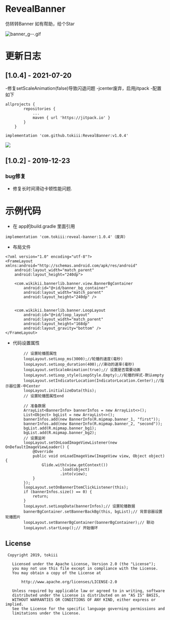 # RevealBanner
仿转转Banner  如有帮助，给个Star

![banner_g--.gif](https://upload-images.jianshu.io/upload_images/2119978-c95cfa61b70be78a.gif?imageMogr2/auto-orient/strip)

# 更新日志
## [1.0.4] - 2021-07-20
-修复setScaleAnimation(false)导致闪退问题
-jcenter废弃，启用jitpack
-配置如下
```
allprojects {
		repositories {
			...
			maven { url 'https://jitpack.io' }
		}
	}
```	
```
implementation 'com.github.tokiii:RevealBanner:v1.0.4'

```
[![](https://jitpack.io/v/tokiii/RevealBanner.svg)](https://jitpack.io/#tokiii/RevealBanner)

## [1.0.2] - 2019-12-23

### bug修复

- 修复长时间滑动卡顿性能问题.


# 示例代码

- 在 app的build.gradle 里面引用

```
implementation 'com.tokiii:reveal-banner:1.0.4'（废弃）
```

- 布局文件

```
<?xml version="1.0" encoding="utf-8"?>
<FrameLayout xmlns:android="http://schemas.android.com/apk/res/android"
    android:layout_width="match_parent"
    android:layout_height="240dp">

    <com.wikikii.bannerlib.banner.view.BannerBgContainer
        android:id="@+id/banner_bg_container"
        android:layout_width="match_parent"
        android:layout_height="240dp" />


    <com.wikikii.bannerlib.banner.LoopLayout
        android:id="@+id/loop_layout"
        android:layout_width="match_parent"
        android:layout_height="168dp"
        android:layout_gravity="bottom" />
</FrameLayout>
```

- 代码设置属性

```
        // 设置轮播图属性
        loopLayout.setLoop_ms(3000);//轮播的速度(毫秒)
        loopLayout.setLoop_duration(400);//滑动的速率(毫秒)
        loopLayout.setScaleAnimation(true);// 设置是否需要动画
        loopLayout.setLoop_style(LoopStyle.Empty);//轮播的样式-默认empty
        loopLayout.setIndicatorLocation(IndicatorLocation.Center);//指示器位置-中Center
        loopLayout.initializeData(this);
        // 设置轮播图属性end
        
        // 准备数据
        ArrayList<BannerInfo> bannerInfos = new ArrayList<>();
        List<Object> bgList = new ArrayList<>();
        bannerInfos.add(new BannerInfo(R.mipmap.banner_1, "first"));
        bannerInfos.add(new BannerInfo(R.mipmap.banner_2, "second"));
        bgList.add(R.mipmap.banner_bg1);
        bgList.add(R.mipmap.banner_bg2);
        // 设置监听
        loopLayout.setOnLoadImageViewListener(new OnDefaultImageViewLoader() {
            @Override
            public void onLoadImageView(ImageView view, Object object) {
                Glide.with(view.getContext())
                        .load(object)
                        .into(view);
            }
        });
        loopLayout.setOnBannerItemClickListener(this);
        if (bannerInfos.size() == 0) {
            return;
        }
        loopLayout.setLoopData(bannerInfos);// 设置轮播数据
        bannerBgContainer.setBannerBackBg(this, bgList);// 背景容器设置轮播图片
        loopLayout.setBannerBgContainer(bannerBgContainer);// 联动
        loopLayout.startLoop();// 开始循环
```

## License
```
 Copyright 2019, tokiii

   Licensed under the Apache License, Version 2.0 (the "License");
   you may not use this file except in compliance with the License.
   You may obtain a copy of the License at

       http://www.apache.org/licenses/LICENSE-2.0

   Unless required by applicable law or agreed to in writing, software
   distributed under the License is distributed on an "AS IS" BASIS,
   WITHOUT WARRANTIES OR CONDITIONS OF ANY KIND, either express or implied.
   See the License for the specific language governing permissions and
   limitations under the License.
```

